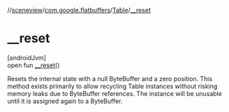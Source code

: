 //[sceneview](../../../index.md)/[com.google.flatbuffers](../index.md)/[Table](index.md)/[__reset](__reset.md)

# __reset

[androidJvm]\
open fun [__reset](__reset.md)()

Resets the internal state with a null ByteBuffer and a zero position. This method exists primarily to allow recycling Table instances without risking memory leaks due to ByteBuffer references. The instance will be unusable until it is assigned again to a ByteBuffer.
